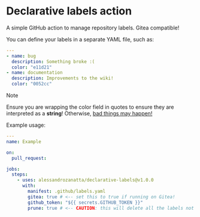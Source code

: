 # Declarative labels action

A simple GitHub action to manage repository labels. Gitea compatible!

You can define your labels in a separate YAML file, such as:

```yaml
---
- name: bug
  description: Something broke :(
  color: "e11d21"
- name: documentation
  description: Improvements to the wiki!
  color: "0052cc"
```

> [!NOTE]  
> Ensure you are wrapping the color field in quotes to ensure they are interpreted as a **string**!
> Otherwise, [bad things may happen!](https://ruudvanasseldonk.com/2023/01/11/the-yaml-document-from-hell)

Example usage:

```yaml
---
name: Example

on:
  pull_request:

jobs:
  steps:
    - uses: alessandrozanatta/declarative-labels@v1.0.0
      with:
        manifest: .github/labels.yaml
        gitea: true # <-- set this to true if running on Gitea!
        github_token: "${{ secrets.GITHUB_TOKEN }}"
        prune: true # <-- CAUTION: this will delete all the labels not defined in your manifest!
```
